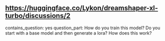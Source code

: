 ## https://huggingface.co/Lykon/dreamshaper-xl-turbo/discussions/2

contains_question: yes
question_part: How do you train this model? Do you start with a base model and then generate a lora? How does this work?